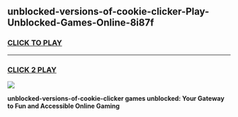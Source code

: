 
## unblocked-versions-of-cookie-clicker-Play-Unblocked-Games-Online-8i87f
<h3>
<a href="https://premium76.site?title=unblocked-versions-of-cookie-clicker&ref=25A">CLICK TO PLAY</a></h3>
<hr>

<h3>
<a href="https://premium76.site?title=unblocked-versions-of-cookie-clicker&ref=25A">CLICK 2 PLAY</a>
  
</h3>

<a href="https://premium76.site?title=unblocked-versions-of-cookie-clicker&ref=25A"><img src="https://clearcache.store/games.png"></a>


**unblocked-versions-of-cookie-clicker games unblocked: Your Gateway to Fun and Accessible Online Gaming**
